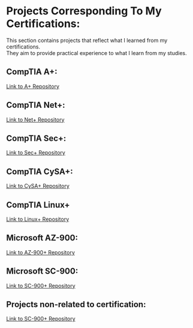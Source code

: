 # Projects Corresponding To My Certifications:
<p>
  This section contains projects that reflect what I learned from my certifications.<br />
  They aim to provide practical experience to what I learn from my studies. <br /> 
</p>

## CompTIA A+:
[Link to A+ Repository](https://github.com/DParay03/DylanParay.github.io/blob/main/A+)

## CompTIA Net+:
[Link to Net+ Repository](https://github.com/DParay03/CompTIA.Net)

##  CompTIA Sec+:
[Link to Sec+ Repository](https://github.com/DParay03/CompTIA.Sec)

## CompTIA CySA+:
[Link to CySA+ Repository](https://github.com/DParay03/CompTIA.CySA)

## CompTIA Linux+
[Link to Linux+ Repository](https://github.com/DParay03/CompTIA.Linux)

## Microsoft AZ-900:
[Link to AZ-900+ Repository](https://github.com/DParay03/Microsoft.AZ-900)

## Microsoft SC-900:
[Link to SC-900+ Repository](https://github.com/DParay03/Microsoft.SC-900)

## Projects non-related to certification:
[Link to SC-900+ Repository](https://github.com/DParay03/Non-related)

